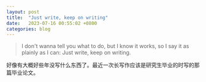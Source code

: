 ```yaml
---
layout: post
title:  "Just write, keep on writing"
date:   2023-07-16 00:55:02 +0800
categories: blog
---
```


> I don't wanna tell you what to do, but I know it works, so I say it as plainly as I can: Just write, keep on writing.

好像有大概好些年没写什么东西了。最近一次长写作应该是研究生毕业的时写的那篇毕业论文。